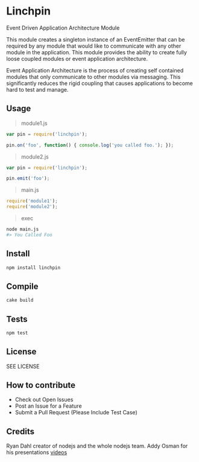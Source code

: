 # Linchpin

Event Driven Application Architecture Module

This module creates a singleton instance of an EventEmitter that can be
required by any module that would like to communicate with any other
module in the application.  This module provides the ability to create
fully loose coupled modules or event application architecture.

Event Application Architecture is the process of creating self contained
modules that only communicate to other modules via messaging.  This
significantly reduces the rigid coupling that causes applications to
become hard to test and manage.

## Usage

>module1.js

``` javascript
var pin = require('linchpin');

pin.on('foo', function() { console.log('you called foo.'); });
```

>module2.js

``` javascript
var pin = require('linchpin');

pin.emit('foo');
```

>main.js

``` javascript
require('module1');
require('module2');
```

>exec

``` sh
node main.js
#> You Called Foo
```

## Install

``` sh
npm install linchpin
```
## Compile

``` sh
cake build
```

## Tests

``` sh
npm test
```

## License

SEE LICENSE

## How to contribute

* Check out Open Issues
* Post an Issue for a Feature
* Submit a Pull Request (Please Include Test Case)

## Credits

Ryan Dahl creator of nodejs and the whole nodejs team.
Addy Osman for his presentations
[videos](http://addyosmani.com/scalable-javascript-videos/)

